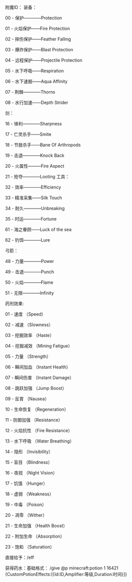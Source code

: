 附魔ID： 装备： 

00 - 保护————Protection

01 - 火焰保护——Fire Protection 

02 - 摔伤保护——Feather Falling 

03 - 爆炸保护——Blast Protection 

04 - 远程保护——Projectile Protection 

05 - 水下呼吸——Respiration 

06 - 水下速掘——Aqua Affinity 

07 - 荆棘————Thorns 

08 - 水行加速——Depth Strider 

剑： 

16 - 锋利————Sharpness 

17 - 亡灵杀手——Smite 

18 - 节肢杀手——Bane Of Arthropods 

19 - 击退————Knock Back 

20 - 火属性———Fire Aspect 

21 - 抢夺————Looting 工具：

 32 - 效率————Efficiency 

33 - 精准采集——Silk Touch 

34 - 耐久————Unbreaking 

35 - 时运————Fortune 

61 - 海之眷顾——Luck of the sea 

62 - 钓饵————Lure 

弓箭： 

48 - 力量————Power 

49 - 击退————Punch 

50 - 火焰————Flame 

51 - 无限————Infinity 

药剂效果: 

01 - 速度 （Speed） 

02 - 减速 （Slowness） 

03 - 挖掘效率 （Haste） 

04 - 挖掘减效 （Mining Fatigue）

 05 - 力量 （Strength） 

06 - 瞬间加血 （Instant Health）

 07 - 瞬间伤害 （Instant Damage） 

08 - 跳跃加强 （Jump Boost）

 09 - 反胃 （Nausea） 

10 - 生命恢复 （Regeneration） 

11 - 防御加强 （Resistance） 

12 - 火焰抗性 （Fire Resistance） 

13 - 水下呼吸 （Water Breathing）

14 - 隐形 （Invisibility）

15 - 盲目 （Blindness） 

16 - 夜视 （Night Vision） 

17 - 饥饿 （Hunger） 

18 - 虚弱 （Weakness） 

19 - 中毒 （Poison） 

20 - 凋零 （Wither） 

21 - 生命加强 （Health Boost） 

22 - 附加生命 （Absorption） 

23 - 饱和 （Saturation） 

直接给予：/eff 

获得药水：基础格式： /give @p minecraft:potion 1 16421 {CustomPotionEffects:\[{Id:ID,Amplifier:等级,Duration:时间}\]}